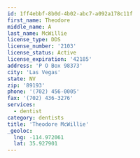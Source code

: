 ```yaml
---
id: 1ff4ebbf-8b0d-4b02-abc7-a092a178c11f
first_name: Theodore
middle_name: A
last_name: McWillie
license_type: DDS
license_number: '2103'
license_status: Active
license_expiration: '42185'
address: 'P O Box 98373'
city: 'Las Vegas'
state: NV
zip: '89193'
phone: '(702) 456-0005'
fax: '(702) 436-3276'
services:
  - dentist
category: dentists
title: 'Theodore McWillie'
_geoloc:
  lng: -114.972061
  lat: 35.927901
---
```

